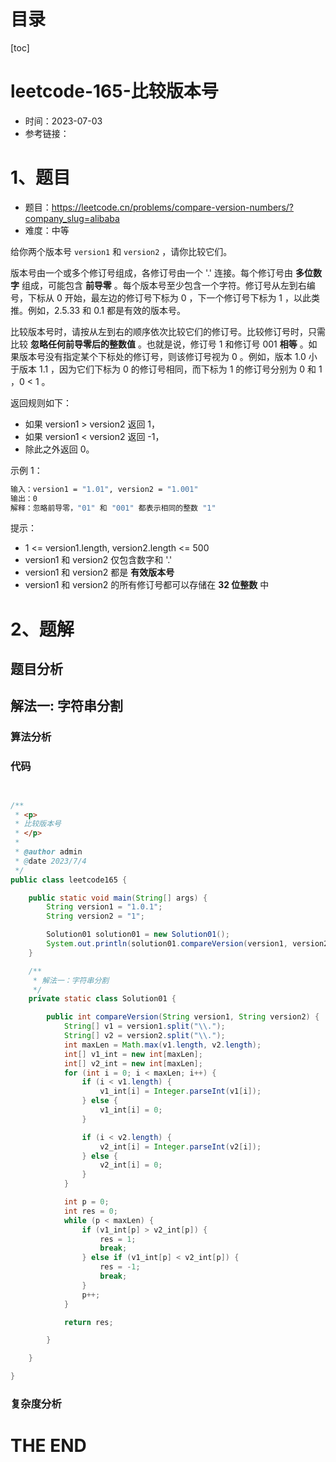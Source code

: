 # 目录

[toc]

# leetcode-165-比较版本号

- 时间：2023-07-03
- 参考链接：



# 1、题目

- 题目：https://leetcode.cn/problems/compare-version-numbers/?company_slug=alibaba
- 难度：中等



给你两个版本号 `version1` 和 `version2` ，请你比较它们。

版本号由一个或多个修订号组成，各修订号由一个 '.' 连接。每个修订号由 **多位数字** 组成，可能包含 **前导零** 。每个版本号至少包含一个字符。修订号从左到右编号，下标从 0 开始，最左边的修订号下标为 0 ，下一个修订号下标为 1 ，以此类推。例如，2.5.33 和 0.1 都是有效的版本号。

比较版本号时，请按从左到右的顺序依次比较它们的修订号。比较修订号时，只需比较 **忽略任何前导零后的整数值** 。也就是说，修订号 1 和修订号 001 **相等** 。如果版本号没有指定某个下标处的修订号，则该修订号视为 0 。例如，版本 1.0 小于版本 1.1 ，因为它们下标为 0 的修订号相同，而下标为 1 的修订号分别为 0 和 1 ，0 < 1 。

返回规则如下：

- 如果 version1 > version2 返回 1，
- 如果 version1 < version2 返回 -1，
- 除此之外返回 0。



示例 1：

```sh
输入：version1 = "1.01", version2 = "1.001"
输出：0
解释：忽略前导零，"01" 和 "001" 都表示相同的整数 "1"
```



提示：

- 1 <= version1.length, version2.length <= 500
- version1 和 version2 仅包含数字和 '.'
- version1 和 version2 都是 **有效版本号**
- version1 和 version2 的所有修订号都可以存储在 **32 位整数** 中





# 2、题解

## 题目分析



## 解法一: 字符串分割

### 算法分析





### 代码

```java


/**
 * <p>
 * 比较版本号
 * </p>
 *
 * @author admin
 * @date 2023/7/4
 */
public class leetcode165 {

    public static void main(String[] args) {
        String version1 = "1.0.1";
        String version2 = "1";

        Solution01 solution01 = new Solution01();
        System.out.println(solution01.compareVersion(version1, version2));
    }

    /**
     * 解法一：字符串分割
     */
    private static class Solution01 {

        public int compareVersion(String version1, String version2) {
            String[] v1 = version1.split("\\.");
            String[] v2 = version2.split("\\.");
            int maxLen = Math.max(v1.length, v2.length);
            int[] v1_int = new int[maxLen];
            int[] v2_int = new int[maxLen];
            for (int i = 0; i < maxLen; i++) {
                if (i < v1.length) {
                    v1_int[i] = Integer.parseInt(v1[i]);
                } else {
                    v1_int[i] = 0;
                }

                if (i < v2.length) {
                    v2_int[i] = Integer.parseInt(v2[i]);
                } else {
                    v2_int[i] = 0;
                }
            }

            int p = 0;
            int res = 0;
            while (p < maxLen) {
                if (v1_int[p] > v2_int[p]) {
                    res = 1;
                    break;
                } else if (v1_int[p] < v2_int[p]) {
                    res = -1;
                    break;
                }
                p++;
            }

            return res;

        }

    }

}

```





### 复杂度分析











# THE END